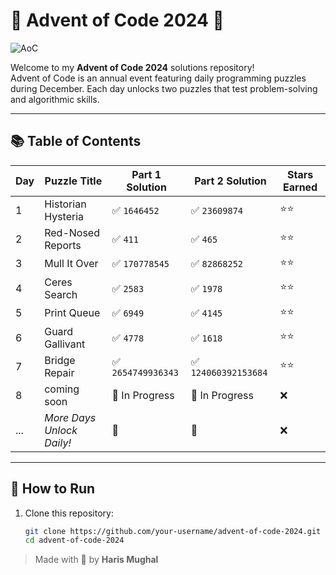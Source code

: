 # 🎄 Advent of Code 2024 🎄

<img src="https://wp.technologyreview.com/wp-content/uploads/2021/12/aoc-santa-hat.gif?w=400" alt="AoC" align="">

<br />

Welcome to my **Advent of Code 2024** solutions repository!  
Advent of Code is an annual event featuring daily programming puzzles during December. Each day unlocks two puzzles that test problem-solving and algorithmic skills.

---

## 📚 Table of Contents

| Day | Puzzle Title              | Part 1 Solution    | Part 2 Solution      | Stars Earned |
| --- | ------------------------- | ------------------ | -------------------- | ------------ |
| 1   | Historian Hysteria        | ✅ `1646452`       | ✅ `23609874`        | ⭐⭐         |
| 2   | Red-Nosed Reports         | ✅ `411`           | ✅ `465`             | ⭐⭐         |
| 3   | Mull It Over              | ✅ `170778545`     | ✅ `82868252`        | ⭐⭐         |
| 4   | Ceres Search              | ✅ `2583`          | ✅ `1978`            | ⭐⭐         |
| 5   | Print Queue               | ✅ `6949`          | ✅ `4145`            | ⭐⭐         |
| 6   | Guard Gallivant           | ✅ `4778`          | ✅ `1618`            | ⭐⭐         |
| 7   | Bridge Repair             | ✅ `2654749936343` | ✅ `124060392153684` | ⭐⭐         |
| 8   | coming soon               | 🚧 In Progress     | 🚧 In Progress       | ❌           |
| ... | _More Days Unlock Daily!_ | 🚧                 | 🚧                   | ❌           |

---

## 🚀 How to Run

1. Clone this repository:
    ```bash
    git clone https://github.com/your-username/advent-of-code-2024.git
    cd advent-of-code-2024
    ```

> Made with 🤍 by **Haris Mughal**
